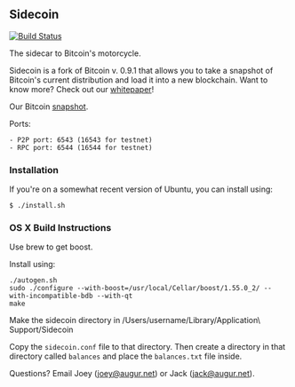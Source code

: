 ## Sidecoin

[![Build Status](https://travis-ci.org/tinybike/sidecoin.svg?branch=master)](https://travis-ci.org/tinybike/sidecoin)

The sidecar to Bitcoin's motorcycle.

Sidecoin is a fork of Bitcoin v. 0.9.1 that allows you to take a snapshot of Bitcoin's current distribution and load it into a new blockchain.  Want to know more?  Check out our [whitepaper](http://augur.link/sidecoin.pdf)!

Our Bitcoin [snapshot](http://augur.link/snapshotToImport.txt.gz).

Ports:

    - P2P port: 6543 (16543 for testnet)
    - RPC port: 6544 (16544 for testnet)

### Installation

If you're on a somewhat recent version of Ubuntu, you can install using:

    $ ./install.sh

### OS X Build Instructions

Use brew to get boost.

Install using:

	./autogen.sh
	sudo ./configure --with-boost=/usr/local/Cellar/boost/1.55.0_2/ --with-incompatible-bdb --with-qt
	make

Make the sidecoin directory in /Users/username/Library/Application\ Support/Sidecoin

Copy the `sidecoin.conf` file to that directory.  Then create a directory in that directory called `balances` and place the `balances.txt` file inside.

Questions?  Email Joey (joey@augur.net) or Jack (jack@augur.net).
